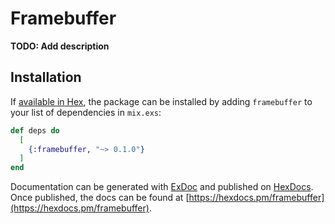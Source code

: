 # Framebuffer

**TODO: Add description**

## Installation

If [available in Hex](https://hex.pm/docs/publish), the package can be installed
by adding `framebuffer` to your list of dependencies in `mix.exs`:

```elixir
def deps do
  [
    {:framebuffer, "~> 0.1.0"}
  ]
end
```

Documentation can be generated with [ExDoc](https://github.com/elixir-lang/ex_doc)
and published on [HexDocs](https://hexdocs.pm). Once published, the docs can
be found at [https://hexdocs.pm/framebuffer](https://hexdocs.pm/framebuffer).

